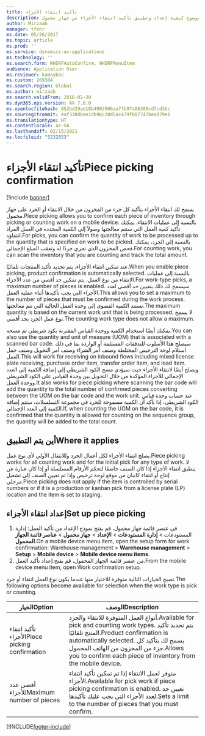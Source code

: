 ```yaml
---
title: تأكيد انتقاء الأجزاء
description: يصف هذا الموضوع كيفية إعداد وتطبيق تأكيد انتقاء الأجزاء من جهاز محمول.
author: Mirzaab
manager: tfehr
ms.date: 05/26/2017
ms.topic: article
ms.prod: ''
ms.service: dynamics-ax-applications
ms.technology: ''
ms.search.form: WHSRFAutoConfirm, WHSRFMenuItem
audience: Application User
ms.reviewer: kamaybac
ms.custom: 269384
ms.search.region: Global
ms.author: mirzaab
ms.search.validFrom: 2016-02-28
ms.dyn365.ops.version: AX 7.0.0
ms.openlocfilehash: 852bd29ae18b4903906aa7fb97a06389cd7cd3bc
ms.sourcegitcommit: eaf330dbee1db96c20d5ac479f007747bea079eb
ms.translationtype: HT
ms.contentlocale: ar-SA
ms.lasthandoff: 02/15/2021
ms.locfileid: "5232853"
---
```

# <a name="piece-picking-confirmation"></a><span data-ttu-id="11cb3-103">تأكيد انتقاء الأجزاء</span><span class="sxs-lookup"><span data-stu-id="11cb3-103">Piece picking confirmation</span></span>

[!include [banner](../includes/banner.md)]

<span data-ttu-id="11cb3-104">يسمح لك انتقاء الأجزاء بتأكيد كل جزء من المخزون من خلال الانتقاء أو الجرد على جهاز محمول.</span><span class="sxs-lookup"><span data-stu-id="11cb3-104">Piece picking allows you to confirm each piece of inventory through picking or counting work on a mobile device.</span></span> <span data-ttu-id="11cb3-105">بالنسبة إلى عمليات الانتقاء، يمكنك تأكيد كمية العمل التي ستتم معالجتها وصولاً إلى الكمية المحددة في العمل المراد انتقاؤه.</span><span class="sxs-lookup"><span data-stu-id="11cb3-105">For picks, you can confirm the quantity of work to be processed up to the quantity that is specified on work to be picked.</span></span> <span data-ttu-id="11cb3-106">بالنسبة إلى الجرد، يمكنك فحص المخزون الذي تجري جردًا له وتعقب المبلغ الإجمالي.</span><span class="sxs-lookup"><span data-stu-id="11cb3-106">For counting work, you can scan the inventory that you are counting and track the total amount.</span></span>

<span data-ttu-id="11cb3-107">عند تمكين انتقاء الأجزاء، يتم تحديد تأكيد المنتجات تلقائيًا.</span><span class="sxs-lookup"><span data-stu-id="11cb3-107">When you enable piece picking, product confirmation is automatically selected.</span></span> <span data-ttu-id="11cb3-108">بالنسبة إلى عمليات الانتقاء من نوع العمل، يتم تمكين حد أقصى من عدد الأجزاء.</span><span class="sxs-lookup"><span data-stu-id="11cb3-108">For work-type picks, a maximum number of pieces is enabled.</span></span> <span data-ttu-id="11cb3-109">سيسمح لك ذلك بتعيين حد أقصى لعدد الأجزاء التي يجب تأكيدها أثناء عملية العمل.</span><span class="sxs-lookup"><span data-stu-id="11cb3-109">This allows you to set a maximum to the number of pieces that must be confirmed during the work process.</span></span> <span data-ttu-id="11cb3-110">تستند الكمية القصوى إلى وحدة العمل الحالية التي تتم معالجتها.</span><span class="sxs-lookup"><span data-stu-id="11cb3-110">The maximum quantity is based on the current work unit that is being processed.</span></span> <span data-ttu-id="11cb3-111">لا يسمح نوع عمل الجرد بحد أقصى.</span><span class="sxs-lookup"><span data-stu-id="11cb3-111">The counting work type does not allow a maximum.</span></span>

<span data-ttu-id="11cb3-112">يمكنك أيضًا استخدام الكمية ووحدة القياس المقترنة بكود شريطي تم مسحه.</span><span class="sxs-lookup"><span data-stu-id="11cb3-112">You can also use the quantity and unit of measure (UOM) that is associated with a scanned bar code.</span></span> <span data-ttu-id="11cb3-113">سيصلح هذا الأسلوب للتدفقات المستلمة أو الواردة بما في ذلك استلام لوحة الترخيص المختلطة وصنف أمر الشراء وصنف أمر التحويل وصنف حمل العمل.</span><span class="sxs-lookup"><span data-stu-id="11cb3-113">This will work for receiving on inbound flows including mixed license plate receiving, purchase order item, transfer order item, and load item.</span></span> <span data-ttu-id="11cb3-114">ويصلح أيضًا لانتقاء الأجزاء حيث سيؤدي مسح الكود الشريطي إلى إضافة الكمية إلى العدد الإجمالي للأجزاء المؤكدة من خلال التحويل بين وحدة القياس على الكود الشريطي ووحدة العمل.</span><span class="sxs-lookup"><span data-stu-id="11cb3-114">It also works for piece picking where scanning the bar code will add the quantity to the total number of confirmed pieces converting between the UOM on the bar code and the work unit.</span></span> <span data-ttu-id="11cb3-115">عند حساب وحدة قياس الكود الشريطي، إذا تأكد أن الكمية مسموحة للجرد في مجموعة التسلسلات، ستتم إضافة الكمية إلى العدد الإجمالي.</span><span class="sxs-lookup"><span data-stu-id="11cb3-115">If, when counting the UOM on the bar code, it is confirmed that the quantity is allowed for counting on the sequence group, the quantity will be added to the total count.</span></span>

## <a name="where-it-applies"></a><span data-ttu-id="11cb3-116">أين يتم التطبيق</span><span class="sxs-lookup"><span data-stu-id="11cb3-116">Where it applies</span></span>

<span data-ttu-id="11cb3-117">يصلح انتقاء الأجزاء لكل أعمال الجرد وللانتقال الأولي لأي نوع عمل.</span><span class="sxs-lookup"><span data-stu-id="11cb3-117">Piece picking works for all counting work and for the initial pick for any type of work.</span></span> <span data-ttu-id="11cb3-118">لا ينطبق انتقاء الأجزاء إذا كان الصنف خاضعًا لتحكم الأرقام المسلسلة أو إذا كان عبارة عن إنتاج أو انتقاء كانبان‬ من موقع لوحة ترخيص وإذا تم تعيين الصنف إلى تشغيل مرحلي.</span><span class="sxs-lookup"><span data-stu-id="11cb3-118">Piece picking does not apply if the item is controlled by serial numbers or if it is a production or kanban pick from a license plate (LP) location and the item is set to staging.</span></span>

## <a name="set-up-piece-picking"></a><span data-ttu-id="11cb3-119">إعداد انتقاء الأجزاء</span><span class="sxs-lookup"><span data-stu-id="11cb3-119">Set up piece picking</span></span>

1.  <span data-ttu-id="11cb3-120">في عنصر قائمة جهاز محمول، قم بفتح نموذج الإعداد من تأكيد العمل: إدارة المستودعات‬ > **إدارة المستودعات‬** > **الإعداد** > **جهاز محمول** > **عناصر قائمة الجهاز المحمول**.</span><span class="sxs-lookup"><span data-stu-id="11cb3-120">On a mobile device menu item, open the setup form for work confirmation: Warehouse management > **Warehouse management** > **Setup** > **Mobile device** > **Mobile device menu items**.</span></span> 
2. <span data-ttu-id="11cb3-121">من عنصر قائمة الجهاز المحمول، قم بفتح إعداد تأكيد العمل.</span><span class="sxs-lookup"><span data-stu-id="11cb3-121">From the mobile device menu item, open Work confirmation setup.</span></span>

<span data-ttu-id="11cb3-122">تصبح الخيارات التالية متوفرة للاختيار منها عندما يكون نوع العمل انتقاء أو جرد.</span><span class="sxs-lookup"><span data-stu-id="11cb3-122">The following options become available for selection when the work type is pick or counting.</span></span>


|           <span data-ttu-id="11cb3-123">الخيار</span><span class="sxs-lookup"><span data-stu-id="11cb3-123">Option</span></span>           |                                                                            <span data-ttu-id="11cb3-124">‏‏الوصف</span><span class="sxs-lookup"><span data-stu-id="11cb3-124">Description</span></span>                                                                            |
|----------------------------|-------------------------------------------------------------------------------------------------------------------------------------------------------------------|
| <span data-ttu-id="11cb3-125">تأكيد انتقاء الأجزاء</span><span class="sxs-lookup"><span data-stu-id="11cb3-125">Piece picking confirmation</span></span> | <span data-ttu-id="11cb3-126">أنواع العمل المتوفرة للانتقاء والجرد.</span><span class="sxs-lookup"><span data-stu-id="11cb3-126">Available for pick and counting work types.</span></span> <span data-ttu-id="11cb3-127">يتم تحديد تأكيد المنتج تلقائيًا.</span><span class="sxs-lookup"><span data-stu-id="11cb3-127">Product confirmation is automatically selected.</span></span> <span data-ttu-id="11cb3-128">يسمح لك بتأكيد كل جزء من المخزون من الهاتف المحمول.</span><span class="sxs-lookup"><span data-stu-id="11cb3-128">Allows you to confirm each piece of inventory from the mobile device.</span></span> |
|  <span data-ttu-id="11cb3-129">أقصى عدد للأجزاء</span><span class="sxs-lookup"><span data-stu-id="11cb3-129">Maximum number of pieces</span></span>  |                   <span data-ttu-id="11cb3-130">متوفر لعمل الانتقاء إذا تم تمكين تأكيد انتقاء الأجزاء.</span><span class="sxs-lookup"><span data-stu-id="11cb3-130">Available for pick work if piece picking confirmation is enabled.</span></span> <span data-ttu-id="11cb3-131">تعيين حد لعدد الأجزاء التي يجب عليك تأكيدها.</span><span class="sxs-lookup"><span data-stu-id="11cb3-131">Sets a limit to the number of pieces that you must confirm.</span></span>                   |



[!INCLUDE[footer-include](../../includes/footer-banner.md)]